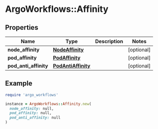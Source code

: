 # ArgoWorkflows::Affinity

## Properties

| Name | Type | Description | Notes |
| ---- | ---- | ----------- | ----- |
| **node_affinity** | [**NodeAffinity**](NodeAffinity.md) |  | [optional] |
| **pod_affinity** | [**PodAffinity**](PodAffinity.md) |  | [optional] |
| **pod_anti_affinity** | [**PodAntiAffinity**](PodAntiAffinity.md) |  | [optional] |

## Example

```ruby
require 'argo_workflows'

instance = ArgoWorkflows::Affinity.new(
  node_affinity: null,
  pod_affinity: null,
  pod_anti_affinity: null
)
```

